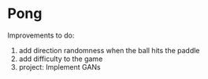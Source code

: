 # Pong
Improvements to do:
1. add direction randomness when the ball hits the paddle
2. add difficulty to the game
3. project: Implement GANs 
